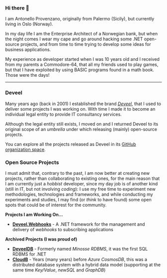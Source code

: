 ### Hi there 👋

I am Antonello Provenzano, originally from Palermo (Sicily), but currently living in Oslo (Norway).

In my day life I am the Enterprise Architect of a Norwegian bank, but when the night comes I wear my cape and go around hacking some .NET open-source projects, and from time to time trying to develop some ideas for business applications.

My experience as developer started when I was 10 years old and I received from my parents a Commodore-64, that all my friends used to play games, but that I have exploited by using BASIC programs found in a math book. Those were the days!

---

### Deveel

Many years ago (back in 2001) I established the brand _[Deveel](https://deveel.com)_, that I used to deliver some projects I was working on. With time I made it to become an individual legal entity to provide IT consultancy services.

Although the legal entity still exists, I moved on and I returned Deveel to its original scope of an _umbrella_ under which releasing (mainly) open-source projects.

You can explore all the projects released as Deveel in its [GitHub organization space](https://github.com/deveel).

### Open Source Projects

I must admit that, contrary to the past, I am now better at creating new projects, rather than collaborating to existing ones, for the main reason that I am currently just a _hobbist_ developer, since my day job is of another kind (still in IT, but not involving _coding_): I use my free time to experiment new methodologies, technologies and frameworks, and while conducting my experiments and studies, I may find (or _think_ to have found) some open spots that could be of interest for the community.

**Projects I am Working On...**

* **[Deveel.Webhooks](https://github.com/deveel/deveel.webhooks)** - A .NET framework for the management and delivery of _webhooks_ to subscribing applications

**Archived Projects (I was proud of)**

* **[DeveelDB](https://github.com/deveel/deveeldb)** - Formerly named _Minosse RDBMS_, it was the first SQL RDBMS for .NET
* **[CloudB](https://github.com/deveel/cloudb)** - Years (many years) before _Azure CosmosDB_, this was a distributed database system with a hybrid data model (supporting at the same time _Key/Value_, _newSQL_ and _GraphDB_)
